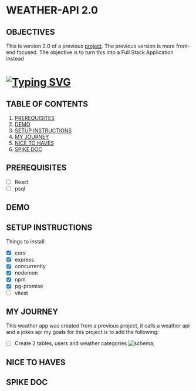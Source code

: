 # WEATHER-API 2.0

## OBJECTIVES <a name="objectives"></a>
This is version 2.0 of a previous [project](https://github.com/wk642/weather-app-2.0). The previous version is more front-end focused. The objective is to turn this into a Full Stack Application instead

# [![Typing SVG](https://readme-typing-svg.demolab.com?font=Fira+Code&weight=600&size=20&pause=5000&center=true&vCenter=true&multiline=true&lines=WEATHER+APP+2.0)](https://git.io/typing-svg)

## TABLE OF CONTENTS 
1. [PREREQUISITES](#prerequisites)
2. [DEMO](#demo)
3. [SETUP INSTRUCTIONS](#setup)
4. [MY JOURNEY](#journey)
5. [NICE TO HAVES](#nice)
6. [SPIKE DOC](#spike)


## PREREQUISITES <a name="prerequisites"></a>
- [ ] React
- [ ] psql

## DEMO <a name="demo"></a>


## SETUP INSTRUCTIONS <a name="setup"></a>
Things to install:
  - [x] cors
  - [x] express
  - [x] concurrently
  - [x] nodemon
  - [x] npm
  - [x] pg-promise
  - [ ] vitest

## MY JOURNEY <a name="journey"></a>
This weather app was created from a previous project, it calls a weather api and a jokes api my goals for this project is to add the following:

- [ ] Create 2 tables, users and weather categories
![schema](https://github.com/user-attachments/assets/907dec23-653c-4aba-aa6a-f267eb56d29d);
## NICE TO HAVES <a name="nice"></a>

## SPIKE DOC <a name="spike"></a>
